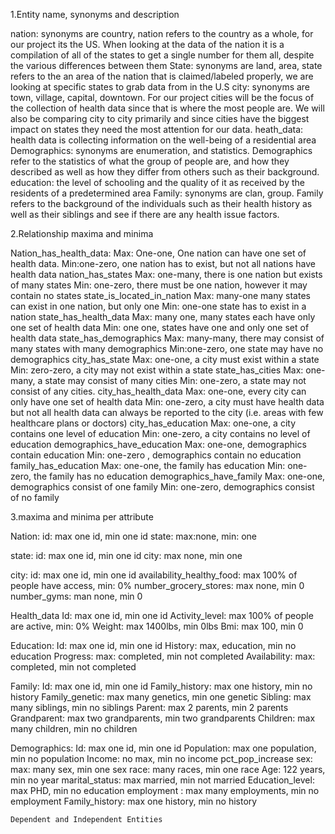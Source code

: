 1.Entity name, synonyms and description

nation: synonyms are country, nation refers to the country as a whole, for our project its the US. When looking at the data of the nation it is a compilation of all of the states to get a single number for them all, despite the various differences between them
State: synonyms are land, area, state refers to the an area of the nation that is claimed/labeled properly, we are looking at specific states to grab data from in the U.S
city:  synonyms are town, village, capital, downtown. For our project cities will be the focus of the collection of health data since that is where the most people are. We will also be comparing city to city primarily and since cities have the biggest impact on states they need the most attention for our data.
heath_data: health data is collecting information on the well-being of a residential area 
Demographics: synonyms are enumeration, and statistics. Demographics refer to the statistics of what the group of people are, and how they described as well as how they differ from others such as their background. 
education: the level of schooling and the quality of it as received by the residents of a predetermined area
Family: synonyms are clan, group. Family refers to the background of the individuals such as their health history as well as their siblings and see if there are any health issue factors. 
 
 
2.Relationship maxima and minima

Nation_has_health_data:
Max: One-one, One nation can have one set of health data.
Min:one-zero, one nation has to exist, but not all nations have health data
nation_has_states
Max: one-many, there is one nation but exists of many states
Min: one-zero, there must be one nation, however it may contain no states
state_is_located_in_nation
Max: many-one many states can exist in one nation, but only one
Min: one-one state has to exist in a nation
state_has_health_data
Max: many one, many states each have only one set of health data
Min: one one, states have one and only one set of health data
state_has_demographics
Max: many-many, there may consist of many states with many demographics
Min:one-zero, one state may have no demographics
city_has_state
Max: one-one, a city must exist within a state
Min: zero-zero, a city may not exist within a state
state_has_cities
Max: one-many, a state may consist of many cities
Min: one-zero, a state may not consist of any cities.
city_has_health_data
Max: one-one, every city can only have one set of health data
Min: one-zero, a city must have health data but not all health data can always be reported to the city (i.e. areas with few healthcare plans or doctors)
city_has_education
Max: one-one, a city contains one level of education
Min: one-zero, a city contains no level of education
demographics_have_education
Max: one-one, demographics contain education
Min: one-zero , demographics contain no education
family_has_education
Max: one-one, the family has education
Min: one-zero, the family has no education
demographics_have_family
Max: one-one, demographics consist of one family
Min: one-zero, demographics consist of no family
 

3.maxima and minima per attribute

Nation:
id: max one id, min one id
state: max:none, min: one

state:
id: max one id, min one id
city: max none, min one

city:
id: max one id, min one id
availability_healthy_food: max 100% of people have access, min: 0%
number_grocery_stores: max none, min 0
number_gyms: man none, min 0


Health_data
Id: max one id, min one id
Activity_level: max 100% of people are active, min: 0%
Weight: max 1400lbs, min 0lbs
Bmi: max 100, min 0

Education:
Id: max one id, min one id
History: max, education, min no education
Progress: max: completed, min not completed
Availability: max: completed, min not completed

Family:
Id: max one id, min one id 
Family_history: max one history, min no history
Family_genetic: max many genetics, min one genetic
Sibling: max many siblings, min no siblings
Parent: max 2 parents, min 2 parents
Grandparent: max two grandparents, min two grandparents
Children: max many children, min no children

Demographics:
	Id: max one id, min one id
	Population: max one population, min no population
	Income: no max, min no income
	pct_pop_increase
	sex: max: many sex, min one sex
	race: many races, min one race
	Age: 122 years, min no year
	marital_status: max married, min not married
	Education_level: max PHD, min no education
	employment	: max many employments, min no employment
          Family_history: max one history, min no history
	
	
	Dependent and Independent Entities
	
	

